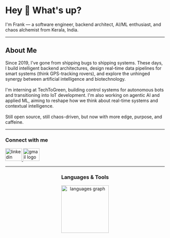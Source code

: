 <h1 align="left">Hey 👋 What's up?</h1>

<p align="left">I'm Frank — a software engineer, backend architect, AI/ML enthusiast, and chaos alchemist from Kerala, India.</p>

---

<h2 align="left">About Me</h2>

<p align="left">
  Since 2019, I've gone from shipping bugs to shipping systems. These days, I build intelligent backend architectures, design real-time data pipelines for smart systems (think GPS-tracking rovers), and explore the unhinged synergy between artificial intelligence and biotechnology.<br><br>
  I'm interning at TechToGreen, building control systems for autonomous bots and transitioning into IoT development. I'm also working on agentic AI and applied ML, aiming to reshape how we think about real-time systems and contextual intelligence.<br><br>
  Still open source, still chaos-driven, but now with more edge, purpose, and caffeine.
</p>

---

<h3 align="left">Connect with me</h3>

<div align="left">
  <a href="https://www.linkedin.com/in/frankmathewsajan/" target="_blank">
    <img src="https://raw.githubusercontent.com/maurodesouza/profile-readme-generator/master/src/assets/icons/social/linkedin/default.svg" width="52" height="40" alt="linkedin logo"  />
  </a>
  <a href="mailto:frankmathewsajan@gmail.com" target="_blank">
    <img src="https://raw.githubusercontent.com/maurodesouza/profile-readme-generator/master/src/assets/icons/social/gmail/default.svg" width="52" height="40" alt="gmail logo"  />
  </a>
</div>

---

<h3 align="center">Languages & Tools</h3>

<div align="center">
  <img src="https://github-readme-stats.vercel.app/api/top-langs?username=frankmathewsajan&locale=en&hide_title=false&layout=compact&card_width=320&langs_count=5&theme=dracula&hide_border=false&order=2" height="150" alt="languages graph"  />
</div>
